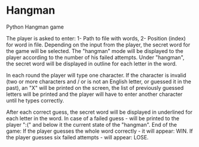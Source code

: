 # Hangman
Python Hangman game


The player is asked to enter: 1- Path to file with words, 2- Position (index) for word in file. Depending on the input from the player, the secret word for the game will be selected.
The "hangman" mode will be displayed to the player according to the number of his failed attempts.
Under "hangman", the secret word will be displayed in outline for each letter in the word.

In each round the player will type one character.
If the character is invalid (two or more characters and / or is not an English letter, or guessed it in the past), an "X" will be printed on the screen, the list of previously guessed letters will be printed and the player will have to enter another character until he types correctly.

After each correct guess, the secret word will be displayed in underlined for each letter in the word.
In case of a failed guess - will be printed to the player ":(" and below it the current state of the "hangman".
End of the game:
  If the player guesses the whole word correctly - it will appear: WIN.
  If the player guesses six failed attempts - will appear: LOSE.
